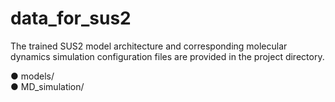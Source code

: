 # data_for_sus2 
The trained SUS2 model architecture and corresponding molecular dynamics simulation configuration files are provided in the project directory.  

● models/  
● MD_simulation/
